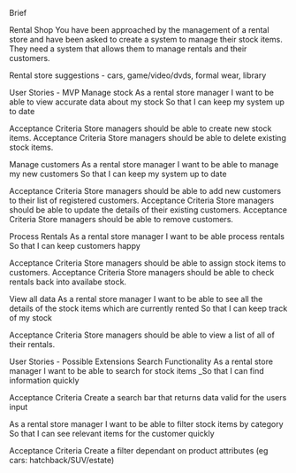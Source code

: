 Brief

Rental Shop
You have been approached by the management of a rental store and have been asked to create a system to manage their stock items. They need a system that allows them to manage rentals and their customers.

Rental store suggestions - cars, game/video/dvds, formal wear, library

User Stories - MVP
Manage stock
As a rental store manager
I want to be able to view accurate data about my stock
So that I can keep my system up to date

Acceptance Criteria Store managers should be able to create new stock items. 
Acceptance Criteria Store managers should be able to delete existing stock items. 

Manage customers
As a rental store manager
I want to be able to manage my new customers
So that I can keep my system up to date

Acceptance Criteria Store managers should be able to add new customers to their list of registered customers. 
Acceptance Criteria Store managers should be able to update the details of their existing customers. 
Acceptance Criteria Store managers should be able to remove customers.

Process Rentals
As a rental store manager
I want to be able process rentals
So that I can keep customers happy

Acceptance Criteria Store managers should be able to assign stock items to customers. 
Acceptance Criteria Store managers should be able to check rentals back into availabe stock. 

View all data
As a rental store manager
I want to be able to see all the details of the stock items which are currently rented
So that I can keep track of my stock

Acceptance Criteria Store managers should be able to view a list of all of their rentals.

User Stories - Possible Extensions
Search Functionality
As a rental store manager
I want to be able to search for stock items
_So that I can find information quickly

Acceptance Criteria Create a search bar that returns data valid for the users input

As a rental store manager
I want to be able to filter stock items by category
So that I can see relevant items for the customer quickly

Acceptance Criteria Create a filter dependant on product attributes (eg cars: hatchback/SUV/estate)
